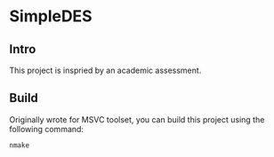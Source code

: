 # SimpleDES

## Intro

This project is inspried by an academic assessment.

## Build

Originally wrote for MSVC toolset, you can build this project using the following command:

```
nmake
```
